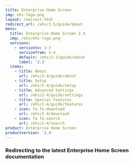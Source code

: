 ```yaml
---
title: Enterprise Home Screen
img: ehs-logo.png
layout: redirect.html
redirect_url: /ehs/2-5/guide/about
menu:
  title: Enterprise Home Screen 2.4
  img: /ehs/ehs-logo.png
  versions:
    - versionto: 2-3
      versionfrom: 2-4
      default: /ehs/2-3/guide/about
      label: '2.3'
  items:
    - title: About
      url: /ehs/2-4/guide/about
    - title: Setup
      url: /ehs/2-4/guide/setup
    - title: Advanced Settings
      url: /ehs/2-4/guide/settings
    - title: Special Features
      url: /ehs/2-4/guide/features
    - icon: fa fa-download
      url: /ehs/2-4/download
    - icon: fa fa-search
      url: /ehs/2-4/search
product: Enterprise Home Screen
productversion: '2.4'
---
```


### Redirecting to the latest Enterprise Home Screen documentation
